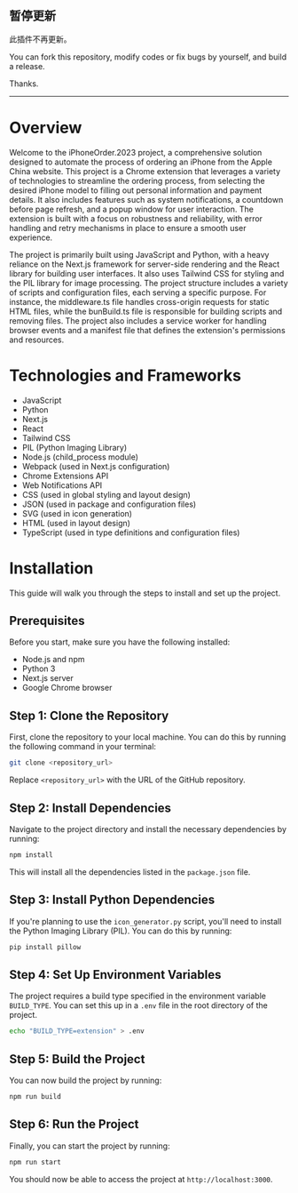 ## 暂停更新
此插件不再更新。


You can fork this repository, modify codes or fix bugs by yourself, and build a release.

Thanks.

------

# Overview

Welcome to the iPhoneOrder.2023 project, a comprehensive solution designed to automate the process of ordering an iPhone from the Apple China website. This project is a Chrome extension that leverages a variety of technologies to streamline the ordering process, from selecting the desired iPhone model to filling out personal information and payment details. It also includes features such as system notifications, a countdown before page refresh, and a popup window for user interaction. The extension is built with a focus on robustness and reliability, with error handling and retry mechanisms in place to ensure a smooth user experience.

The project is primarily built using JavaScript and Python, with a heavy reliance on the Next.js framework for server-side rendering and the React library for building user interfaces. It also uses Tailwind CSS for styling and the PIL library for image processing. The project structure includes a variety of scripts and configuration files, each serving a specific purpose. For instance, the middleware.ts file handles cross-origin requests for static HTML files, while the bunBuild.ts file is responsible for building scripts and removing files. The project also includes a service worker for handling browser events and a manifest file that defines the extension's permissions and resources.

# Technologies and Frameworks

- JavaScript
- Python
- Next.js
- React
- Tailwind CSS
- PIL (Python Imaging Library)
- Node.js (child_process module)
- Webpack (used in Next.js configuration)
- Chrome Extensions API
- Web Notifications API
- CSS (used in global styling and layout design)
- JSON (used in package and configuration files)
- SVG (used in icon generation)
- HTML (used in layout design)
- TypeScript (used in type definitions and configuration files)
# Installation

This guide will walk you through the steps to install and set up the project.

## Prerequisites

Before you start, make sure you have the following installed:

- Node.js and npm
- Python 3
- Next.js server
- Google Chrome browser

## Step 1: Clone the Repository

First, clone the repository to your local machine. You can do this by running the following command in your terminal:

```bash
git clone <repository_url>
```

Replace `<repository_url>` with the URL of the GitHub repository.

## Step 2: Install Dependencies

Navigate to the project directory and install the necessary dependencies by running:

```bash
npm install
```

This will install all the dependencies listed in the `package.json` file.

## Step 3: Install Python Dependencies

If you're planning to use the `icon_generator.py` script, you'll need to install the Python Imaging Library (PIL). You can do this by running:

```bash
pip install pillow
```

## Step 4: Set Up Environment Variables

The project requires a build type specified in the environment variable `BUILD_TYPE`. You can set this up in a `.env` file in the root directory of the project. 

```bash
echo "BUILD_TYPE=extension" > .env
```

## Step 5: Build the Project

You can now build the project by running:

```bash
npm run build
```

## Step 6: Run the Project

Finally, you can start the project by running:

```bash
npm run start
```

You should now be able to access the project at `http://localhost:3000`.
